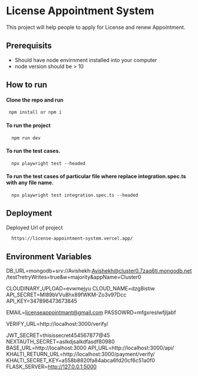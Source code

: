 # License Appointment System

This project will help people to apply for License and renew Appointment.

## Prerequisits

- Should have node envirnment installed into your computer
- node version should be > 10

## How to run

#### Clone the repo and run

```http
 npm install or npm i
```

#### To run the project

```http
  npm run dev
```

#### To run the test cases.

```http
  npx playwright test --headed
```

#### To run the test cases of particular file where replace integration.spec.ts with any file name.

```http
  npx playwright test integration.spec.ts --headed

```

## Deployment

Deployed Url of project

```bash
  https://license-appointment-system.vercel.app/
```

## Environment Variables

DB_URL=mongodb+srv://Avishekh:Avishekh@cluster0.7zaq6ti.mongodb.net/test?retryWrites=true&w=majority&appName=Cluster0

CLOUDINARY_UPLOAD=evwmejyu
CLOUD_NAME=dzg8istiw
API_SECRET=Ml89bVVu8hx89fWKM-Zo3v97Dcc
API_KEY=347896473673845

EMAIL=licenseappointmant@gmail.com
PASSOWRD=mfgxreslwfjljabf

VERIFY_URL=http://localhost:3000/verify/

JWT_SECRET=thisissecret454567877@45
NEXTAUTH_SECRET=aslkdjsalkdfasdf80980
BASE_URL=http://localhost:3000
API_URL=http://localhost:3000/api/
KHALTI_RETURN_URL=http://localhost:3000/payment/verify/
KHALTI_SECRET_KEY=a558b8820fa84abca6fd20cf6c51a0f0
FLASK_SERVER=http://127.0.0.1:5000
